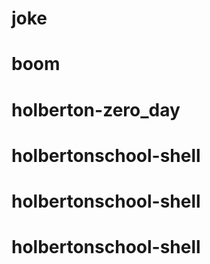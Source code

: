 # joke
# boom
# holberton-zero_day
# holbertonschool-shell
# holbertonschool-shell
# holbertonschool-shell
